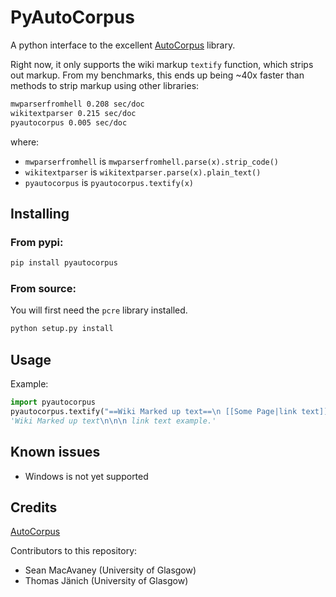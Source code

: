 # PyAutoCorpus

A python interface to the excellent [AutoCorpus](https://github.com/mpacula/AutoCorpus) library.

Right now, it only supports the wiki markup `textify` function, which strips out
markup. From my benchmarks, this ends up being \~40x faster than methods to strip
markup using other libraries:

```bash
mwparserfromhell 0.208 sec/doc
wikitextparser 0.215 sec/doc
pyautocorpus 0.005 sec/doc
```

where:
 - `mwparserfromhell` is `mwparserfromhell.parse(x).strip_code()`
 - `wikitextparser` is `wikitextparser.parse(x).plain_text()`
 - `pyautocorpus` is `pyautocorpus.textify(x)`

## Installing

### From pypi:

```bash
pip install pyautocorpus
```

### From source:

You will first need the `pcre` library installed.

```bash
python setup.py install
```

## Usage

Example:

```python
import pyautocorpus
pyautocorpus.textify("==Wiki Marked up text==\n [[Some Page|link text]] example.")
'Wiki Marked up text\n\n\n link text example.'
```

## Known issues

 - Windows is not yet supported

## Credits

[AutoCorpus](https://github.com/mpacula/AutoCorpus)

Contributors to this repository:

 - Sean MacAvaney (University of Glasgow)
 - Thomas Jänich (University of Glasgow)
